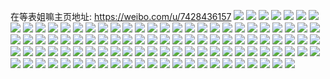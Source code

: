 在等表姐嘛主页地址: https://weibo.com/u/7428436157 
![](https://wx4.sinaimg.cn/mw2000/0086IXAply1h8rvcb0cp7j30u015y46s.jpg) 
![](https://wx4.sinaimg.cn/mw2000/0086IXAply1h8rvcbi5wcj30u0190diw.jpg) 
![](https://wx4.sinaimg.cn/mw2000/0086IXAply1h8rvcaj8asj30u0190tfk.jpg) 
![](https://wx4.sinaimg.cn/mw2000/0086IXAply1h8bpd6igbcj30u00z7n7n.jpg) 
![](https://wx4.sinaimg.cn/mw2000/0086IXAply1h8bpd5ko8kj30u0140qjv.jpg) 
![](https://wx4.sinaimg.cn/mw2000/0086IXAply1h82jp91ixkj30u0140h0g.jpg) 
![](https://wx4.sinaimg.cn/mw2000/0086IXAply1h82jp9p3tjj30u014418x.jpg) 
![](https://wx4.sinaimg.cn/mw2000/0086IXAply1h82jp81b9yj30u013kwqn.jpg) 
![](https://wx4.sinaimg.cn/mw2000/0086IXAply1h82jpach8tj30u012jh03.jpg) 
![](https://wx4.sinaimg.cn/mw2000/0086IXAply1h7nhfdqfauj30u016e7hs.jpg) 
![](https://wx4.sinaimg.cn/mw2000/0086IXAply1h7nhfbw48aj30u0140n8j.jpg) 
![](https://wx4.sinaimg.cn/mw2000/0086IXAply1h7mkbmmxnaj30u012gn3y.jpg) 
![](https://wx4.sinaimg.cn/mw2000/0086IXAply1h7mkbn9dtyj30u014010o.jpg) 
![](https://wx4.sinaimg.cn/mw2000/0086IXAply1h7mkbod337j30u0140qc6.jpg) 
![](https://wx4.sinaimg.cn/mw2000/0086IXAply1h7bvwl6mqyj30u014tam0.jpg) 
![](https://wx4.sinaimg.cn/mw2000/0086IXAply1h7bvwm5ka9j30u0161du1.jpg) 
![](https://wx4.sinaimg.cn/mw2000/0086IXAply1h752wj9o12j31o0280x6p.jpg) 
![](https://wx4.sinaimg.cn/mw2000/0086IXAply1h752wlawxxj31l7249k8b.jpg) 
![](https://wx4.sinaimg.cn/mw2000/0086IXAply1h6x2jmdhw6j30u014y7c5.jpg) 
![](https://wx4.sinaimg.cn/mw2000/0086IXAply1h6x2jnvibhj30u014uq8r.jpg) 
![](https://wx4.sinaimg.cn/mw2000/0086IXAply1h6voh7qlvaj30u0140ahk.jpg) 
![](https://wx4.sinaimg.cn/mw2000/0086IXAply1h6voh6z3nvj30u014078s.jpg) 
![](https://wx4.sinaimg.cn/mw2000/0086IXAply1h6voh9pv1jj30u0140dug.jpg) 
![](https://wx4.sinaimg.cn/mw2000/0086IXAply1h6vohaghtej30u0140tm2.jpg) 
![](https://wx4.sinaimg.cn/mw2000/0086IXAply1h6urde5iwbj32bw36cdzp.jpg) 
![](https://wx4.sinaimg.cn/mw2000/0086IXAply1h6urdjmammj32c037xnin.jpg) 
![](https://wx4.sinaimg.cn/mw2000/0086IXAply1h6urd8ywjkj32c035d1l0.jpg) 
![](https://wx4.sinaimg.cn/mw2000/0086IXAply1h6urdv4f2aj329536c4g7.jpg) 
![](https://wx4.sinaimg.cn/mw2000/0086IXAply1h6ti4fqizlj30u014046z.jpg) 
![](https://wx4.sinaimg.cn/mw2000/0086IXAply1h6ti4ggaasj30u014xthj.jpg) 
![](https://wx4.sinaimg.cn/mw2000/0086IXAply1h6ti4ew32ej30u014n7df.jpg) 
![](https://wx4.sinaimg.cn/mw2000/0086IXAply1h6ti4h2j8yj30u014raef.jpg) 
![](https://wx4.sinaimg.cn/mw2000/0086IXAply1h66g2ytj3nj30u01a3gnb.jpg) 
![](https://wx4.sinaimg.cn/mw2000/0086IXAply1h5ur5q44zgj329k31i1ky.jpg) 
![](https://wx4.sinaimg.cn/mw2000/0086IXAply1h5ur5p1bx9j32c0359qv6.jpg) 
![](https://wx4.sinaimg.cn/mw2000/0086IXAply1h5msrlggayj30u018cgs2.jpg) 
![](https://wx4.sinaimg.cn/mw2000/0086IXAply1h5msrm917wj30u0140gx1.jpg) 
![](https://wx4.sinaimg.cn/mw2000/0086IXAply1h5msrmr1bmj30u016v0zx.jpg) 
![](https://wx4.sinaimg.cn/mw2000/0086IXAply1h5msrnb6coj31400u0jze.jpg) 
![](https://wx4.sinaimg.cn/mw2000/0086IXAply1h5msru96krj30u014tgrm.jpg) 
![](https://wx4.sinaimg.cn/mw2000/0086IXAply1h5msrurfmfj31400u0dp1.jpg) 
![](https://wx4.sinaimg.cn/mw2000/0086IXAply1h5ka1nca7ij327o2y8x6s.jpg) 
![](https://wx4.sinaimg.cn/mw2000/0086IXAply1h5ka1k8xprj32aq33z7wk.jpg) 
![](https://wx4.sinaimg.cn/mw2000/0086IXAply1h5ka1r8qemj32c0340qv6.jpg) 
![](https://wx4.sinaimg.cn/mw2000/0086IXAply1h5ka21awn4j328b2y3u10.jpg) 
![](https://wx4.sinaimg.cn/mw2000/0086IXAply1h5fupwc0i0j30u0140drg.jpg) 
![](https://wx4.sinaimg.cn/mw2000/0086IXAply1h5fupx5if4j30u0140gub.jpg) 
![](https://wx4.sinaimg.cn/mw2000/0086IXAply1h5fupy7m6xj30u013zwps.jpg) 
![](https://wx4.sinaimg.cn/mw2000/0086IXAply1h5fa8pc571j30v418uwlv.jpg) 
![](https://wx4.sinaimg.cn/mw2000/0086IXAply1h5djig6g4sj31pf2b8b2a.jpg) 
![](https://wx4.sinaimg.cn/mw2000/0086IXAply1h5djikgfy4j32c0340hdw.jpg) 
![](https://wx4.sinaimg.cn/mw2000/0086IXAply1h5djin6xhaj32c0340npf.jpg) 
![](https://wx4.sinaimg.cn/mw2000/0086IXAply1h5djipvy0ej32c0340e83.jpg) 
![](https://wx4.sinaimg.cn/mw2000/0086IXAply1h4ynv9preqj30u014k166.jpg) 
![](https://wx4.sinaimg.cn/mw2000/0086IXAply1h4ynvb7pqzj30mo0l70v2.jpg) 
![](https://wx4.sinaimg.cn/mw2000/0086IXAply1h4ynvbw8jnj31400u012r.jpg) 
![](https://wx4.sinaimg.cn/mw2000/0086IXAply1h4ynvcluf4j30u01207dy.jpg) 
![](https://wx4.sinaimg.cn/mw2000/0086IXAply1h49ymkcq53j30u01594cy.jpg) 
![](https://wx4.sinaimg.cn/mw2000/0086IXAply1h49ymlg1itj30u01407jl.jpg) 
![](https://wx4.sinaimg.cn/mw2000/0086IXAply1h49ymjjeu4j30u0140k2f.jpg) 
![](https://wx4.sinaimg.cn/mw2000/0086IXAply1h49ymm5musj30u0169k58.jpg) 
![](https://wx4.sinaimg.cn/mw2000/0086IXAply1h3yo5yx7bcj322o3564qr.jpg) 
![](https://wx4.sinaimg.cn/mw2000/0086IXAply1h3yo61d698j32a322jhdu.jpg) 
![](https://wx4.sinaimg.cn/mw2000/0086IXAply1h3yo64wn1vj322o33y4qs.jpg) 
![](https://wx4.sinaimg.cn/mw2000/0086IXAply1h3yo67d5irj32m61qs7wi.jpg) 
![](https://wx4.sinaimg.cn/mw2000/0086IXAply1h3pdsz9zt6j30u019012z.jpg) 
![](https://wx4.sinaimg.cn/mw2000/0086IXAply1h3pdt008x2j30u0140wmc.jpg) 
![](https://wx4.sinaimg.cn/mw2000/0086IXAply1h3pdsy9ry1j30u01407dj.jpg) 
![](https://wx4.sinaimg.cn/mw2000/0086IXAply1h3pdt0rte9j31350u0k2q.jpg) 
![](https://wx4.sinaimg.cn/mw2000/0086IXAply1h3pdt1j1fjj30u0140dsi.jpg) 
![](https://wx4.sinaimg.cn/mw2000/0086IXAply1h3pdt2kfymj30u0132gu9.jpg) 
![](https://wx4.sinaimg.cn/mw2000/0086IXApgy1h3n1fikn3wj30u013z11y.jpg) 
![](https://wx4.sinaimg.cn/mw2000/0086IXApgy1h3n1fjk3pxj30u013z12y.jpg) 
![](https://wx4.sinaimg.cn/mw2000/0086IXApgy1h3n1fkaawqj30u013zjzt.jpg) 
![](https://wx4.sinaimg.cn/mw2000/0086IXApgy1h3kvr9lhubj30u013gaio.jpg) 
![](https://wx4.sinaimg.cn/mw2000/0086IXApgy1h3kvras7mvj30u0178aon.jpg) 
![](https://wx4.sinaimg.cn/mw2000/0086IXAply1h37raw5w3fj30u013yjyg.jpg) 
![](https://wx4.sinaimg.cn/mw2000/0086IXAply1h2gzf45clzj30qm0v3gq1.jpg) 
![](https://wx4.sinaimg.cn/mw2000/0086IXAply1h2g7ux6bluj31y131ze81.jpg) 
![](https://wx4.sinaimg.cn/mw2000/0086IXAply1h2g7v4n7yyj322o33yb2b.jpg) 
![](https://wx4.sinaimg.cn/mw2000/0086IXAply1h2g7v94cnbj320g3404qq.jpg) 
![](https://wx4.sinaimg.cn/mw2000/0086IXAply1h2g7uufqc7j334022n7wj.jpg) 
![](https://wx4.sinaimg.cn/mw2000/0086IXAply1h2g7vfvjhoj321n3404qr.jpg) 
![](https://wx4.sinaimg.cn/mw2000/0086IXAply1h2g7vllhnkj322o33yb2b.jpg) 
![](https://wx4.sinaimg.cn/mw2000/0086IXAply1h1pedwo0o8j30u015mdpo.jpg) 
![](https://wx4.sinaimg.cn/mw2000/0086IXAply1h1pedw67fdj30u014a10v.jpg) 
![](https://wx4.sinaimg.cn/mw2000/0086IXAply1h1pedxakdgj30u0140qca.jpg) 
![](https://wx4.sinaimg.cn/mw2000/0086IXAply1h17kc0idswj30n01dsgqs.jpg) 
![](https://wx4.sinaimg.cn/mw2000/0086IXAply1h12l7om5ncj30u0140wr1.jpg) 
![](https://wx4.sinaimg.cn/mw2000/0086IXAply1h12l7phgzfj30u015wqfl.jpg) 
![](https://wx4.sinaimg.cn/mw2000/0086IXAply1h12l7q6bqfj31400u0tmx.jpg) 
![](https://wx4.sinaimg.cn/mw2000/0086IXAply1h12l7noxrcj30u015613n.jpg) 
![](https://wx4.sinaimg.cn/mw2000/0086IXAply1h0lhsnlbjwj30u0140n58.jpg) 
![](https://wx4.sinaimg.cn/mw2000/0086IXAply1h0lhsohbbjj30u015jahj.jpg) 
![](https://wx4.sinaimg.cn/mw2000/0086IXAply1h0lhsoupgwj30u00z0q9f.jpg) 
![](https://wx4.sinaimg.cn/mw2000/0086IXAply1h0lhspbinij30u0140wm6.jpg) 
![](https://wx4.sinaimg.cn/mw2000/0086IXAply1gzgizwgx2mj30u01560y2.jpg) 
![](https://wx4.sinaimg.cn/mw2000/0086IXAply1gzgizwu29zj30u017ewk7.jpg) 
![](https://wx4.sinaimg.cn/mw2000/0086IXAply1gzgizx6d8kj30u017g43l.jpg) 
![](https://wx4.sinaimg.cn/mw2000/0086IXAply1gyl941g0o2j32c0340qv7.jpg) 
![](https://wx4.sinaimg.cn/mw2000/0086IXAply1gyl946mk76j32c0340e82.jpg) 
![](https://wx4.sinaimg.cn/mw2000/0086IXAply1gyl94ac3xzj33402c0e83.jpg) 
![](https://wx4.sinaimg.cn/mw2000/0086IXAply1gyl94ee1e0j32c0340x6r.jpg) 
![](https://wx4.sinaimg.cn/mw2000/0086IXAply1gyl94htncaj32c0340x6r.jpg) 
![](https://wx4.sinaimg.cn/mw2000/0086IXAply1gyl93vguqnj32c0340npf.jpg) 
